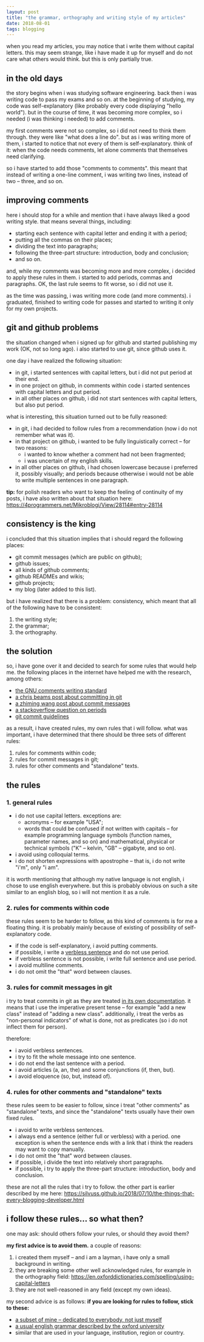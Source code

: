 ```yaml
---
layout: post
title: "the grammar, orthography and writing style of my articles"
date: 2018-08-01
tags: blogging
---
```


when you read my articles, you may notice that i write them without capital letters. this may seem strange, like i have made it up for myself and do not care what others would think. but this is only partially true.

## in the old days

the story begins when i was studying software engineering. back then i was writing code to pass my exams and so on. at the beginning of studying, my code was self-explanatory (like probably every code displaying "hello world"). but in the course of time, it was becoming more complex, so i needed (i was thinking i needed) to add comments.

my first comments were not so complex, so i did not need to think them through. they were like "what does a line do". but as i was writing more of them, i started to notice that not every of them is self-explanatory. think of it: when the code needs comments, let alone comments that themselves need clarifying.

so i have started to add those "comments to comments". this meant that instead of writing a one-line comment, i was writing two lines, instead of two – three, and so on.

## improving comments

here i should stop for a while and mention that i have always liked a good writing style. that means several things, including:

- starting each sentence with capital letter and ending it with a period;
- putting all the commas on their places;
- dividing the text into paragraphs;
- following the three-part structure: introduction, body and conclusion;
- and so on.

and, while my comments was becoming more and more complex, i decided to apply these rules in them. i started to add periods, commas and paragraphs. OK, the last rule seems to fit worse, so i did not use it.

as the time was passing, i was writing more code (and more comments). i graduated, finished to writing code for passes and started to writing it only for my own projects.

## git and github problems

the situation changed when i signed up for github and started publishing my work (OK, not so long ago). i also started to use git, since github uses it.

one day i have realized the following situation:

- in git, i started sentences with capital letters, but i did not put period at their end.
- in one project on github, in comments within code i started sentences with capital letters and put period.
- in all other places on github, i did not start sentences with capital letters, but also put period.

what is interesting, this situation turned out to be fully reasoned:

- in git, i had decided to follow rules from a recommendation (now i do not remember what was it).
- in that project on github, i wanted to be fully linguistically correct – for two reasons:
    - i wanted to know whether a comment had not been fragmented;
    - i was uncertain of my english skills.
- in all other places on github, i had chosen lowercase because i preferred it, possibly visually; and periods because otherwise i would not be able to write multiple sentences in one paragraph.

**tip:** for polish readers who want to keep the feeling of continuity of my posts, i have also written about that situation here: https://4programmers.net/Mikroblogi/View/28114#entry-28114

## consistency is the king

i concluded that this situation implies that i should regard the following places:

- git commit messages (which are public on github);
- github issues;
- all kinds of github comments;
- github READMEs and wikis;
- github projects;
- my blog (later added to this list).

but i have realized that there is a problem: consistency, which meant that all of the following have to be consistent:

1. the writing style;
2. the grammar;
3. the orthography.

## the solution

so, i have gone over it and decided to search for some rules that would help me. the following places in the internet have helped me with the research, among others:

- [the GNU comments writing standard](https://www.gnu.org/prep/standards/html_node/Comments.html)
- [a chris beams post about committing in git](https://chris.beams.io/posts/git-commit#capitalize)
- [a zhiming wang post about commit messages](https://archive.zhimingwang.org/blog/2015-08-05-switching-to-capitalized-commit-messages.html)
- [a stackoverflow question on periods](https://softwareengineering.stackexchange.com/questions/17766/what-are-your-thoughts-on-periods-full-stops-in-code-comments)
- [git commit guidelines](https://git-scm.com/book/en/v2/Distributed-Git-Contributing-to-a-Project#_commit_guidelines)

as a result, i have created rules, my own rules that i will follow. what was important, i have determined that there should be three sets of different rules:

1. rules for comments within code;
2. rules for commit messages in git;
3. rules for other comments and "standalone" texts.

## the rules

### 1. general rules

- i do not use capital letters. exceptions are:
    - acronyms – for example "USA";
    - words that could be confused if not written with capitals – for example programming language symbols (function names, parameter names, and so on) and mathematical, physical or technical symbols ("K" – kelvin, "GB" – gigabyte, and so on).
- i avoid using colloquial terms.
- i do not shorten expressions with apostrophe – that is, i do not write "i'm", only "i am".

it is worth mentioning that although my native language is not english, i chose to use english everywhere. but this is probably obvious on such a site similar to an english blog, so i will not mention it as a rule.

### 2. rules for comments within code

these rules seem to be harder to follow, as this kind of comments is for me a floating thing. it is probably mainly because of existing of possibility of self-explanatory code.

- if the code is self-explanatory, i avoid putting comments.
- if possible, i write a [verbless sentence](http://queens-english-society.org/verbless-sentences/) and do not use period.
- if verbless sentence is not possible, i write full sentence and use period.
- i avoid multiline comments.
- i do not omit the "that" word between clauses.

### 3. rules for commit messages in git

i try to treat commits in git as they are treated [in its own documentation](https://git-scm.com/book/en/v2/Distributed-Git-Contributing-to-a-Project#_commit_guidelines). it means that i use the imperative present tense – for example "add a new class" instead of "adding a new class". additionally, i treat the verbs as "non-personal indicators" of what is done, not as predicates (so i do not inflect them for person).

therefore:

- i avoid verbless sentences.
- i try to fit the whole message into one sentence.
- i do not end the last sentence with a period.
- i avoid articles (a, an, the) and some conjunctions (if, then, but).
- i avoid eloquence (so, but, instead of).

### 4. rules for other comments and "standalone" texts

these rules seem to be easier to follow, since i treat "other comments" as "standalone" texts, and since the "standalone" texts usually have their own fixed rules.

- i avoid to write verbless sentences.
- i always end a sentence (either full or verbless) with a period. one exception is when the sentence ends with a link that i think the readers may want to copy manually.
- i do not omit the "that" word between clauses.
- if possible, i divide the text into relatively short paragraphs.
- if possible, i try to apply the three-part structure: introduction, body and conclusion.

these are not all the rules that i try to follow. the other part is earlier described by me here: https://silvuss.github.io/2018/07/10/the-things-that-every-blogging-developer.html

## i follow these rules… so what then?

one may ask: should others follow your rules, or should they avoid them?

**my first advice is to avoid them.** a couple of reasons:

1. i created them myself – and i am a layman, i have only a small background in writing.
2. they are breaking some other well acknowledged rules, for example in the orthography field: https://en.oxforddictionaries.com/spelling/using-capital-letters
3. they are not well-reasoned in any field (except my own ideas).

my second advice is as follows: **if you are looking for rules to follow, stick to these:**

- [a subset of mine – dedicated to everybody, not just myself](https://silvuss.github.io/2018/07/10/the-things-that-every-blogging-developer.html)
- [a usual english grammar described by the oxford university]( https://en.oxforddictionaries.com/grammar)
- similar that are used in your language, institution, region or country.